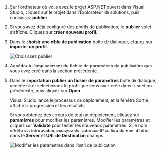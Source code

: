 
1. Sur l’ordinateur où vous avez le projet ASP.NET ouvert dans Visual Studio, cliquez sur le projet dans l’Explorateur de solutions, puis choisissez **publier**.

1. Si vous avez déjà configuré des profils de publication, le **publier** volet s’affiche. Cliquez sur **créer nouveau profil**.

1. Dans le **choisir une cible de publication** boîte de dialogue, cliquez sur **importer un profil**.

    ![Choisissez publier](../../deployment/media/tutorial-publish-tool-import-profile.png)

1. Accédez à l’emplacement du fichier de paramètres de publication que vous avez créé dans la section précédente.

1. Dans le **importation publier un fichier de paramètres** boîte de dialogue, accédez à et sélectionnez le profil que vous avez créé dans la section précédente, puis cliquez sur **Open**.

    Visual Studio lance le processus de déploiement, et la fenêtre Sortie affiche la progression et les résultats.

    Si vous obtenez des erreurs de tout un déploiement, cliquez sur **paramètres** pour modifier les paramètres. Modifier les paramètres et cliquez sur **Validate** pour tester les nouveaux paramètres. Si le nom d’hôte est introuvable, essayez de l’adresse IP au lieu du nom d’hôte dans le **Server** et **URL de Destination** champs.

    ![Modifier les paramètres dans l’outil de publication](../../deployment/media/tutorial-configure-publish-settings-in-tool.png)
